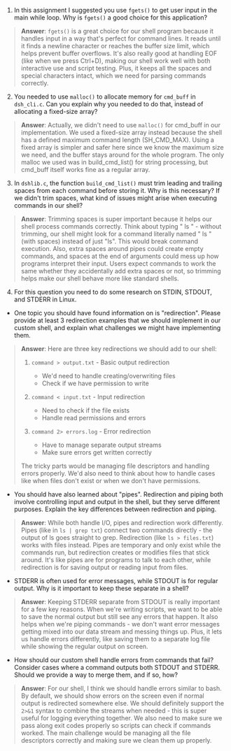 1. In this assignment I suggested you use `fgets()` to get user input in the main while loop. Why is `fgets()` a good choice for this application?
> **Answer**: `fgets()` is a great choice for our shell program because it handles input in a way that's perfect for command lines. It reads until it finds a newline character or reaches the buffer size limit, which helps prevent buffer overflows. It's also really good at handling EOF (like when we press Ctrl+D), making our shell work well with both interactive use and script testing. Plus, it keeps all the spaces and special characters intact, which we need for parsing commands correctly.

2. You needed to use `malloc()` to allocate memory for `cmd_buff` in `dsh_cli.c`. Can you explain why you needed to do that, instead of allocating a fixed-size array?
> **Answer**: Actually, we didn't need to use `malloc()` for cmd_buff in our implementation. We used a fixed-size array instead because the shell has a defined maximum command length (SH_CMD_MAX). Using a fixed array is simpler and safer here since we know the maximum size we need, and the buffer stays around for the whole program. The only malloc we used was in build_cmd_list() for string processing, but cmd_buff itself works fine as a regular array.

3. In `dshlib.c`, the function `build_cmd_list()` must trim leading and trailing spaces from each command before storing it. Why is this necessary? If we didn't trim spaces, what kind of issues might arise when executing commands in our shell?
> **Answer**: Trimming spaces is super important because it helps our shell process commands correctly. Think about typing "  ls  " - without trimming, our shell might look for a command literally named "  ls  " (with spaces) instead of just "ls". This would break command execution. Also, extra spaces around pipes could create empty commands, and spaces at the end of arguments could mess up how programs interpret their input. Users expect commands to work the same whether they accidentally add extra spaces or not, so trimming helps make our shell behave more like standard shells.

4. For this question you need to do some research on STDIN, STDOUT, and STDERR in Linux.

- One topic you should have found information on is "redirection". Please provide at least 3 redirection examples that we should implement in our custom shell, and explain what challenges we might have implementing them.
> **Answer**: Here are three key redirections we should add to our shell:
> 1. `command > output.txt` - Basic output redirection
>    - We'd need to handle creating/overwriting files
>    - Check if we have permission to write
> 
> 2. `command < input.txt` - Input redirection
>    - Need to check if the file exists
>    - Handle read permissions and errors
>
> 3. `command 2> errors.log` - Error redirection
>    - Have to manage separate output streams
>    - Make sure errors get written correctly
>
> The tricky parts would be managing file descriptors and handling errors properly. We'd also need to think about how to handle cases like when files don't exist or when we don't have permissions.

- You should have also learned about "pipes". Redirection and piping both involve controlling input and output in the shell, but they serve different purposes. Explain the key differences between redirection and piping.
> **Answer**: While both handle I/O, pipes and redirection work differently. Pipes (like in `ls | grep txt`) connect two commands directly - the output of ls goes straight to grep. Redirection (like `ls > files.txt`) works with files instead. Pipes are temporary and only exist while the commands run, but redirection creates or modifies files that stick around. It's like pipes are for programs to talk to each other, while redirection is for saving output or reading input from files.

- STDERR is often used for error messages, while STDOUT is for regular output. Why is it important to keep these separate in a shell?
> **Answer**: Keeping STDERR separate from STDOUT is really important for a few key reasons. When we're writing scripts, we want to be able to save the normal output but still see any errors that happen. It also helps when we're piping commands - we don't want error messages getting mixed into our data stream and messing things up. Plus, it lets us handle errors differently, like saving them to a separate log file while showing the regular output on screen.

- How should our custom shell handle errors from commands that fail? Consider cases where a command outputs both STDOUT and STDERR. Should we provide a way to merge them, and if so, how?
> **Answer**: For our shell, I think we should handle errors similar to bash. By default, we should show errors on the screen even if normal output is redirected somewhere else. We should definitely support the `2>&1` syntax to combine the streams when needed - this is super useful for logging everything together. We also need to make sure we pass along exit codes properly so scripts can check if commands worked. The main challenge would be managing all the file descriptors correctly and making sure we clean them up properly.
